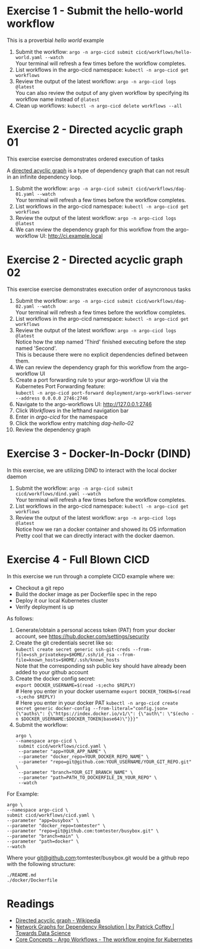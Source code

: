 # Exercise 1 - Submit the hello-world workflow

This is a proverbial _hello world_ example

1. Submit the workflow: `argo -n argo-cicd submit cicd/workflows/hello-world.yaml --watch`<br />
   Your terminal will refresh a few times before the workflow completes.
1. List workflows in the argo-cicd namespace: `kubectl -n argo-cicd get workflows`
1. Review the output of the latest workflow: `argo -n argo-cicd logs @latest`<br />
   You can also review the output of any given workflow by specifying its workflow name instead of `@latest`
1. Clean up workflows: `kubectl -n argo-cicd delete workflows --all`

# Exercise 2 - Directed acyclic graph 01

This exercise exercise demonstrates ordered execution of tasks

A [directed acyclic graph](https://en.wikipedia.org/wiki/Directed_acyclic_graph) is a type of 
dependency graph that can not result in an infinite dependency loop.

1. Submit the workflow: `argo -n argo-cicd submit cicd/workflows/dag-01.yaml --watch`<br />
   Your terminal will refresh a few times before the workflow completes.
1. List workflows in the argo-cicd namespace: `kubectl -n argo-cicd get workflows`
1. Review the output of the latest workflow: `argo -n argo-cicd logs @latest`
1. We can review the dependency graph for this workflow from the argo-workflow UI: http://ci.example.local

# Exercise 2 - Directed acyclic graph 02

This exercise exercise demonstrates execution order of asyncronous tasks

1. Submit the workflow: `argo -n argo-cicd submit cicd/workflows/dag-02.yaml --watch`<br />
   Your terminal will refresh a few times before the workflow completes.
1. List workflows in the argo-cicd namespace: `kubectl -n argo-cicd get workflows`
1. Review the output of the latest workflow: `argo -n argo-cicd logs @latest`<br />
   Notice how the step named 'Third' finished executing before the step named 'Second'.<br />
   This is because there were no explicit dependencies defined between them.
1. We can review the dependency graph for this workflow from the argo-workflow UI
1. Create a port forwarding rule to your argo-workflow UI via the Kubernetes Port Forwarding feature: <br />
   `kubectl -n argo-cicd port-forward deployment/argo-workflows-server --address 0.0.0.0 2746:2746`
1. Navigate to the argo-workflows UI: http://127.0.0.1:2746
1. Click _Workflows_ in the lefthand navigation bar
1. Enter in _argo-cicd_ for the namespace
1. Click the workflow entry matching _dag-hello-02_
1. Review the dependency graph

# Exercise 3 - Docker-In-Dockr (DIND)

In this exercise, we are utilizing DIND to interact with the local docker daemon

1. Submit the workflow: `argo -n argo-cicd submit cicd/workflows/dind.yaml --watch`<br />
   Your terminal will refresh a few times before the workflow completes.
1. List workflows in the argo-cicd namespace: `kubectl -n argo-cicd get workflows`
1. Review the output of the latest workflow: `argo -n argo-cicd logs @latest`<br />
   Notice how we ran a docker container and showed its OS information<br />
   Pretty cool that we can directly interact with the docker daemon.

# Exercise 4 - Full Blown CICD

In this exercise we run through a complete CICD example where we:

- Checkout a git repo
- Build the docker image as per Dockerfile spec in the repo
- Deploy it our local Kubernetes cluster
- Verify deployment is up

As follows:

1. Generate/obtain a personal access token (PAT) from your docker account, see https://hub.docker.com/settings/security
1. Create the git credentials secret like so:<br />
   `kubectl create secret generic ssh-git-creds --from-file=ssh_privatekey=$HOME/.ssh/id_rsa --from-file=known_hosts=$HOME/.ssh/known_hosts`<br />
   Note that the corresponding ssh public key should have already been added to your github account
1. Create the docker config secret:<br />
   `export DOCKER_USERNAME=$(read -s;echo $REPLY)`<br /> # Here you enter in your docker username
   `export DOCKER_TOKEN=$(read -s;echo $REPLY)`<br /> # Here you enter in your docker PAT
   `kubectl -n argo-cicd create secret generic docker-config --from-literal="config.json={\"auths\": {\"https://index.docker.io/v1/\": {\"auth\": \"$(echo -n $DOCKER_USERNAME:$DOCKER_TOKEN|base64)\"}}}"`<br />
1. Submit the workflow:<br />
   ```
   argo \
   --namespace argo-cicd \
    submit cicd/workflows/cicd.yaml \
    --parameter "app=YOUR_APP_NAME" \
    --parameter "docker_repo=YOUR_DOCKER_REPO_NAME" \
    --parameter "repo=git@github.com:YOUR_USERNAME/YOUR_GIT_REPO.git" \
    --parameter "branch=YOUR_GIT_BRANCH_NAME" \
    --parameter "path=PATH_TO_DOCKERFILE_IN_YOUR_REPO" \
    --watch
    ```

For Example:

```
argo \
--namespace argo-cicd \
submit cicd/workflows/cicd.yaml \
--parameter "app=busybox" \
--parameter "docker_repo=tomtester" \
--parameter "repo=git@github.com:tomtester/busybox.git" \
--parameter "branch=main" \
--parameter "path=docker" \
--watch
```

Where your git@github.com:tomtester/busybox.git would be a github repo with the following structure:<br />

```
./README.md
./docker/Dockerfile
```

# Readings

- [Directed acyclic graph - Wikipedia](https://en.wikipedia.org/wiki/Directed_acyclic_graph)
- [Network Graphs for Dependency Resolution | by Patrick Coffey | Towards Data Science](https://towardsdatascience.com/network-graphs-for-dependency-resolution-5327cffe650f)
- [Core Concepts - Argo Workflows - The workflow engine for Kubernetes](https://argoproj.github.io/argo-workflows/workflow-concepts/)
